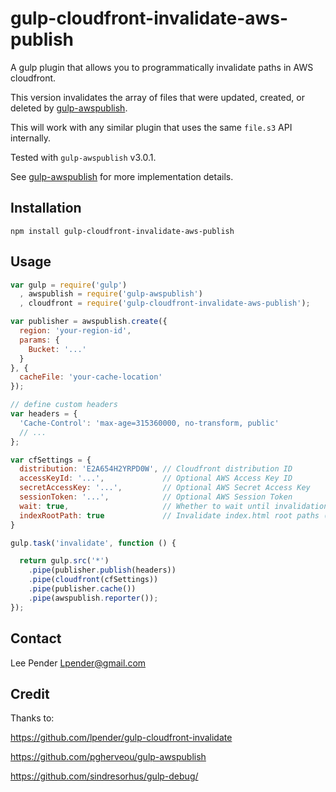 # gulp-cloudfront-invalidate-aws-publish
A gulp plugin that allows you to programmatically invalidate paths in AWS cloudfront.

This version invalidates the array of files that were updated, created, or deleted by
[gulp-awspublish](https://github.com/pgherveou/gulp-awspublish/).

This will work with any similar plugin that uses the same `file.s3` API internally.

Tested with `gulp-awspublish` v3.0.1.

See [gulp-awspublish](https://github.com/pgherveou/gulp-awspublish/) for more
implementation details.

## Installation
```
npm install gulp-cloudfront-invalidate-aws-publish
```

## Usage

```js
var gulp = require('gulp')
  , awspublish = require('gulp-awspublish')
  , cloudfront = require('gulp-cloudfront-invalidate-aws-publish');

var publisher = awspublish.create({
  region: 'your-region-id',
  params: {
    Bucket: '...'
  }
}, {
  cacheFile: 'your-cache-location'
});

// define custom headers
var headers = {
  'Cache-Control': 'max-age=315360000, no-transform, public'
  // ...
};

var cfSettings = {
  distribution: 'E2A654H2YRPD0W', // Cloudfront distribution ID
  accessKeyId: '...',             // Optional AWS Access Key ID
  secretAccessKey: '...',         // Optional AWS Secret Access Key
  sessionToken: '...',            // Optional AWS Session Token
  wait: true,                     // Whether to wait until invalidation is completed (default: false)
  indexRootPath: true             // Invalidate index.html root paths (`foo/index.html` and `foo/`) (default: false)
}

gulp.task('invalidate', function () {

  return gulp.src('*')
    .pipe(publisher.publish(headers))
    .pipe(cloudfront(cfSettings))
    .pipe(publisher.cache())
    .pipe(awspublish.reporter());
});
```

## Contact
Lee Pender <Lpender@gmail.com>

## Credit

Thanks to:

https://github.com/lpender/gulp-cloudfront-invalidate

https://github.com/pgherveou/gulp-awspublish

https://github.com/sindresorhus/gulp-debug/
